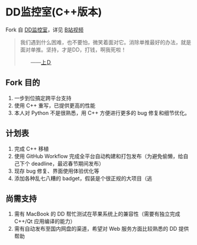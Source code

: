 # DD监控室(C++版本)

Fork 自 [DD监控室](https://github.com/zhimingshenjun/DD_Monitor)，详见 [B站视频](https://www.bilibili.com/video/BV1yo4y1d7iP)

> 我们遇到什么困难，也不要怕，微笑着面对它。消除单推最好的办法，就是面对单推。坚持，才是DD，打钱，啊我死啦！
>
> 　　——[上Ｄ](https://www.bilibili.com/video/av73019468)

## Fork 目的

1. 一步到位搞定跨平台支持
2. 使用 C++ 重写，已提供更高的性能
3. 本人对 Python 不是很熟悉，用 C++ 方便进行更多的 bug 修复和细节优化。



## 计划表

1. 完成 C++ 移植
2. 使用 GitHub Workflow 完成全平台自动构建和打包发布（为避免偷懒，给自己下个 deadline，最迟春节期间发布）
3. 现存 bug 修复、界面使用体验优化等
4. 添加各种乱七八糟的 badget，假装是个很正规的大项目（逃



## 尚需支持

1. 需有 MacBook 的 DD 帮忙测试在苹果系统上的兼容性（需要有独立完成 C++/Qt 应用编译的能力）
2. 需有自动发布至国内网盘的渠道，希望对 Web 服务方面比较熟悉的 DD 提供帮助
